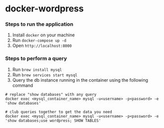 # docker-wordpress

### Steps to run the application
1. Install `docker` on your machine
2. Run `docker-compose up -d`
3. Open `http://localhost:8000`

### Steps to perform a query
1. Run `brew install mysql`
2. Run `brew services start mysql`
3. Query the db instance running in the container using the following command
```shell
# replace "show databases" with any query
docker exec <mysql_container_name> mysql -u<username> -p<password> -e 'show databases'

# club queries together to get the data you need
docker exec <mysql_container_name> mysql -u<username> -p<password> -e 'show databases;use wordpress; SHOW TABLES'
```

